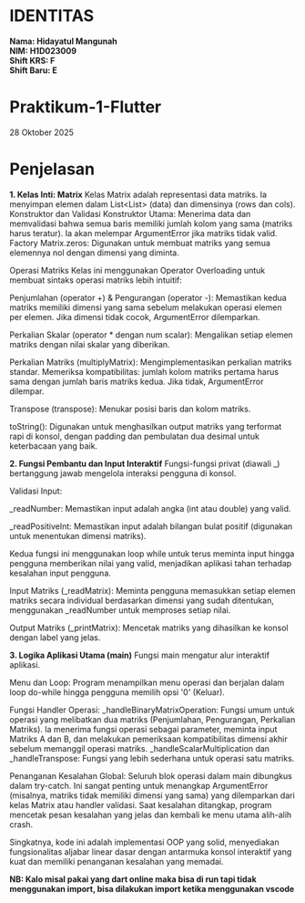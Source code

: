 # IDENTITAS

**Nama: Hidayatul Mangunah**  
**NIM: H1D023009**  
**Shift KRS: F**  
**Shift Baru: E**

# Praktikum-1-Flutter
28 Oktober 2025

# Penjelasan
**1. Kelas Inti: Matrix**
Kelas Matrix adalah representasi data matriks. Ia menyimpan elemen dalam List<List<num>> (data) dan dimensinya (rows dan cols).
Konstruktor dan Validasi
Konstruktor Utama: Menerima data dan memvalidasi bahwa semua baris memiliki jumlah kolom yang sama (matriks harus teratur). Ia akan melempar ArgumentError jika matriks tidak valid.
Factory Matrix.zeros: Digunakan untuk membuat matriks yang semua elemennya nol dengan dimensi yang diminta.

Operasi Matriks
Kelas ini menggunakan Operator Overloading untuk membuat sintaks operasi matriks lebih intuitif:

Penjumlahan (operator +) & Pengurangan (operator -): Memastikan kedua matriks memiliki dimensi yang sama sebelum melakukan operasi elemen per elemen. Jika dimensi tidak cocok, ArgumentError dilemparkan.

Perkalian Skalar (operator * dengan num scalar): Mengalikan setiap elemen matriks dengan nilai skalar yang diberikan.

Perkalian Matriks (multiplyMatrix): Mengimplementasikan perkalian matriks standar. Memeriksa kompatibilitas: jumlah kolom matriks pertama harus sama dengan jumlah baris matriks kedua. Jika tidak, ArgumentError dilempar.

Transpose (transpose): Menukar posisi baris dan kolom matriks.

toString(): Digunakan untuk menghasilkan output matriks yang terformat rapi di konsol, dengan padding dan pembulatan dua desimal untuk keterbacaan yang baik.

**2. Fungsi Pembantu dan Input Interaktif**
Fungsi-fungsi privat (diawali _) bertanggung jawab mengelola interaksi pengguna di konsol.

Validasi Input:

_readNumber: Memastikan input adalah angka (int atau double) yang valid.

_readPositiveInt: Memastikan input adalah bilangan bulat positif (digunakan untuk menentukan dimensi matriks).

Kedua fungsi ini menggunakan loop while untuk terus meminta input hingga pengguna memberikan nilai yang valid, menjadikan aplikasi tahan terhadap kesalahan input pengguna.

Input Matriks (_readMatrix): Meminta pengguna memasukkan setiap elemen matriks secara individual berdasarkan dimensi yang sudah ditentukan, menggunakan _readNumber untuk memproses setiap nilai.

Output Matriks (_printMatrix): Mencetak matriks yang dihasilkan ke konsol dengan label yang jelas.

**3. Logika Aplikasi Utama (main)**
Fungsi main mengatur alur interaktif aplikasi.

Menu dan Loop: Program menampilkan menu operasi dan berjalan dalam loop do-while hingga pengguna memilih opsi '0' (Keluar).

Fungsi Handler Operasi:
_handleBinaryMatrixOperation: Fungsi umum untuk operasi yang melibatkan dua matriks (Penjumlahan, Pengurangan, Perkalian Matriks). Ia menerima fungsi operasi sebagai parameter, meminta input Matriks A dan B, dan melakukan pemeriksaan kompatibilitas dimensi akhir sebelum memanggil operasi matriks.
_handleScalarMultiplication dan _handleTranspose: Fungsi yang lebih sederhana untuk operasi satu matriks.

Penanganan Kesalahan Global: Seluruh blok operasi dalam main dibungkus dalam try-catch. Ini sangat penting untuk menangkap ArgumentError (misalnya, matriks tidak memiliki dimensi yang sama) yang dilemparkan dari kelas Matrix atau handler validasi. Saat kesalahan ditangkap, program mencetak pesan kesalahan yang jelas dan kembali ke menu utama alih-alih crash.

Singkatnya, kode ini adalah implementasi OOP yang solid, menyediakan fungsionalitas aljabar linear dasar dengan antarmuka konsol interaktif yang kuat dan memiliki penanganan kesalahan yang memadai.


**NB: Kalo misal pakai yang dart online maka bisa di run tapi tidak menggunakan import, bisa dilakukan import ketika menggunakan vscode**
